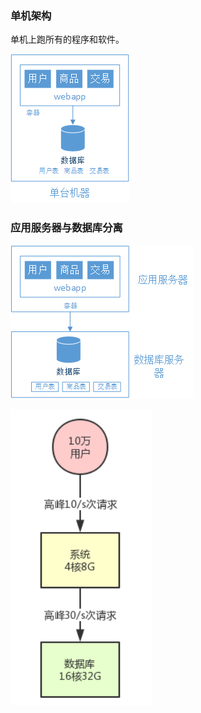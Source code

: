 ### 单机架构

单机上跑所有的程序和软件。

![](../img/2019-06-23-02-01-04.png)

### 应用服务器与数据库分离

![](../img/2019-06-23-02-02-23.png)

![](../img/2019-06-23-02-01-57.png)
